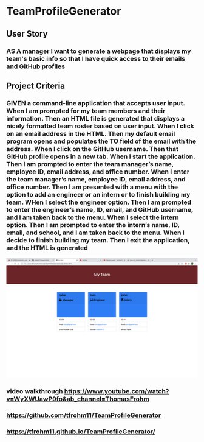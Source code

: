 # TeamProfileGenerator

## User Story
### AS A manager I want to generate a webpage that displays my team's basic info so that I have quick access to their emails and GitHub profiles

## Project Criteria
### GIVEN a command-line application that accepts user input. When I am prompted for my team members and their information. Then an HTML file is generated that displays a nicely formatted team roster based on user input. When I click on an email address in the HTML. Then my default email program opens and populates the TO field of the email with the address. When I click on the GitHub username. Then that GitHub profile opens in a new tab. When I start the application. Then I am prompted to enter the team manager’s name, employee ID, email address, and office number. When I enter the team manager’s name, employee ID, email address, and office number. Then I am presented with a menu with the option to add an engineer or an intern or to finish building my team. WHen I select the engineer option. Then I am prompted to enter the engineer’s name, ID, email, and GitHub username, and I am taken back to the menu. When I select the intern option. Then I am prompted to enter the intern’s name, ID, email, and school, and I am taken back to the menu. When I decide to finish building my team. Then I exit the application, and the HTML is generated

<img src="./Screen Shot 2022-02-28 at 8.30.22 AM.png">

### video walkthrough https://www.youtube.com/watch?v=WyXWUawP9fo&ab_channel=ThomasFrohm
### https://github.com/tfrohm11/TeamProfileGenerator
### https://tfrohm11.github.io/TeamProfileGenerator/